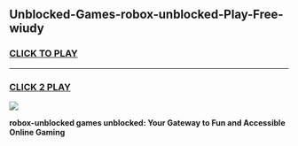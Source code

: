 
## Unblocked-Games-robox-unblocked-Play-Free-wiudy
<h3>
<a href="https://premium76.site?title=robox-unblocked&ref=12A">CLICK TO PLAY</a></h3>
<hr>

<h3>
<a href="https://premium76.site?title=robox-unblocked&ref=12A">CLICK 2 PLAY</a>
  
</h3>

<a href="https://premium76.site?title=robox-unblocked&ref=12A"><img src="https://clearcache.store/games.png"></a>


**robox-unblocked games unblocked: Your Gateway to Fun and Accessible Online Gaming**
